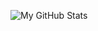 ![My GitHub Stats](https://github-readme-stats.vercel.app/api?username=dotasha&show_icons=true&theme=radical)
